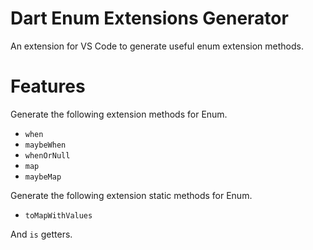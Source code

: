 # Dart Enum Extensions Generator

An extension for VS Code to generate useful enum extension methods.

# Features

Generate the following extension methods for Enum.

- `when`
- `maybeWhen`
- `whenOrNull`
- `map`
- `maybeMap`

Generate the following extension static methods for Enum.

- `toMapWithValues`

And `is` getters.

